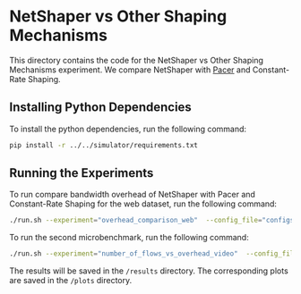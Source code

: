 # NetShaper vs Other Shaping Mechanisms
This directory contains the code for the NetShaper vs Other Shaping Mechanisms experiment. 
We compare NetShaper with [Pacer](https://www.usenix.org/system/files/sec22-mehta.pdf) and Constant-Rate Shaping.


## Installing Python Dependencies
To install the python dependencies, run the following command:
```bash
pip install -r ../../simulator/requirements.txt
```
## Running the Experiments
To run compare bandwidth overhead of NetShaper with Pacer and Constant-Rate Shaping for the web dataset, run the following command:
```bash
./run.sh --experiment="overhead_comparison_web"  --config_file="configs/overhead_comparison_web.json"
```
To run the second microbenchmark, run the following command:
```bash
./run.sh --experiment="number_of_flows_vs_overhead_video"  --config_file="configs/number_of_flows_vs_overhead_video.json"
```
The results will be saved in the `/results` directory. The corresponding plots are saved in the `/plots` directory.